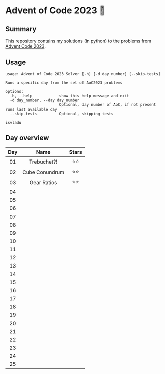 # Advent of Code 2023 🎄

## Summary
This repository contains my solutions (in python) to the problems from [Advent Code 2023](https://adventofcode.com/2023).

## Usage
```
usage: Advent of Code 2023 Solver [-h] [-d day_number] [--skip-tests]

Runs a specific day from the set of AoC2023 problems

options:
  -h, --help            show this help message and exit
  -d day_number, --day day_number
                        Optional, day number of AoC, if not present runs last available day
  --skip-tests          Optional, skipping tests

isvladu
```

## Day overview
| Day | Name | Stars |
| :-: | :--: | :---: |
|  01 | Trebuchet?! | ⭐⭐ |
|  02 | Cube Conundrum | ⭐⭐ |
|  03 | Gear Ratios | ⭐⭐ |
|  04 | |
|  05 | |
|  06 | |
|  07 | |
|  08 | |
|  09 | |
|  10 | |
|  11 | |   
|  12 | |
|  13 | |
|  14 | |
|  15 | |
|  16 | |
|  17 | |
|  18 | |
|  19 | |
|  20 | |
|  21 | |
|  22 | |
|  23 | |
|  24 | |
|  25 | |